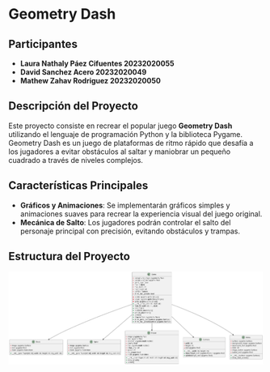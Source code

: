 # Geometry Dash 

## Participantes

- **Laura Nathaly Páez Cifuentes 20232020055**
- **David Sanchez Acero 20232020049**
- **Mathew Zahav Rodriguez 20232020050**

## Descripción del Proyecto

Este proyecto consiste en recrear el popular juego **Geometry Dash** utilizando el lenguaje de programación Python y la biblioteca Pygame. Geometry Dash es un juego de plataformas de ritmo rápido que desafía a los jugadores a evitar obstáculos al saltar y maniobrar un pequeño cuadrado a través de niveles complejos.

## Características Principales

- **Gráficos y Animaciones**: Se implementarán gráficos simples y animaciones suaves para recrear la experiencia visual del juego original.
- **Mecánica de Salto**: Los jugadores podrán controlar el salto del personaje principal con precisión, evitando obstáculos y trampas.


## Estructura del Proyecto

![diagrama de clase](out/diagrama/diagrama.png)